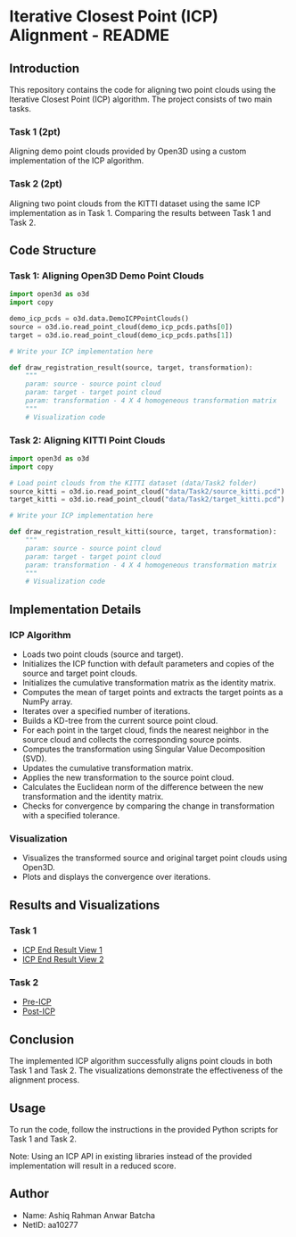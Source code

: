 # Iterative Closest Point (ICP) Alignment - README

## Introduction
This repository contains the code for aligning two point clouds using the Iterative Closest Point (ICP) algorithm. The project consists of two main tasks.

### Task 1 (2pt)
Aligning demo point clouds provided by Open3D using a custom implementation of the ICP algorithm.

### Task 2 (2pt)
Aligning two point clouds from the KITTI dataset using the same ICP implementation as in Task 1. Comparing the results between Task 1 and Task 2.

## Code Structure

### Task 1: Aligning Open3D Demo Point Clouds
```python
import open3d as o3d
import copy

demo_icp_pcds = o3d.data.DemoICPPointClouds()
source = o3d.io.read_point_cloud(demo_icp_pcds.paths[0])
target = o3d.io.read_point_cloud(demo_icp_pcds.paths[1])

# Write your ICP implementation here

def draw_registration_result(source, target, transformation):
    """
    param: source - source point cloud
    param: target - target point cloud
    param: transformation - 4 X 4 homogeneous transformation matrix
    """
    # Visualization code
```

### Task 2: Aligning KITTI Point Clouds
```python
import open3d as o3d
import copy

# Load point clouds from the KITTI dataset (data/Task2 folder)
source_kitti = o3d.io.read_point_cloud("data/Task2/source_kitti.pcd")
target_kitti = o3d.io.read_point_cloud("data/Task2/target_kitti.pcd")

# Write your ICP implementation here

def draw_registration_result_kitti(source, target, transformation):
    """
    param: source - source point cloud
    param: target - target point cloud
    param: transformation - 4 X 4 homogeneous transformation matrix
    """
    # Visualization code
```

## Implementation Details
### ICP Algorithm
- Loads two point clouds (source and target).
- Initializes the ICP function with default parameters and copies of the source and target point clouds.
- Initializes the cumulative transformation matrix as the identity matrix.
- Computes the mean of target points and extracts the target points as a NumPy array.
- Iterates over a specified number of iterations.
- Builds a KD-tree from the current source point cloud.
- For each point in the target cloud, finds the nearest neighbor in the source cloud and collects the corresponding source points.
- Computes the transformation using Singular Value Decomposition (SVD).
- Updates the cumulative transformation matrix.
- Applies the new transformation to the source point cloud.
- Calculates the Euclidean norm of the difference between the new transformation and the identity matrix.
- Checks for convergence by comparing the change in transformation with a specified tolerance.

### Visualization
- Visualizes the transformed source and original target point clouds using Open3D.
- Plots and displays the convergence over iterations.

## Results and Visualizations
### Task 1
- [ICP End Result View 1](path/to/figure3.png)
- [ICP End Result View 2](path/to/figure4.png)

### Task 2
- [Pre-ICP](path/to/figure5.png)
- [Post-ICP](path/to/figure6.png)

## Conclusion
The implemented ICP algorithm successfully aligns point clouds in both Task 1 and Task 2. The visualizations demonstrate the effectiveness of the alignment process.

## Usage
To run the code, follow the instructions in the provided Python scripts for Task 1 and Task 2.

Note: Using an ICP API in existing libraries instead of the provided implementation will result in a reduced score.

## Author
- Name: Ashiq Rahman Anwar Batcha
- NetID: aa10277
